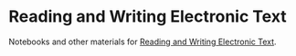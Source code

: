 # Reading and Writing Electronic Text

Notebooks and other materials for [Reading and Writing Electronic
Text](http://rwet.decontextualize.com/).

